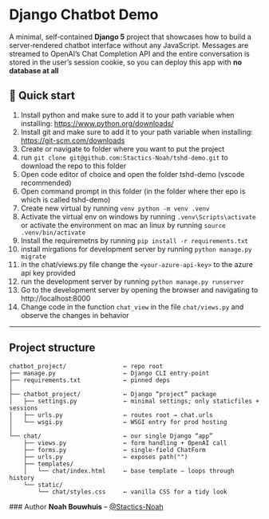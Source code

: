 # Django Chatbot Demo
A minimal, self‑contained **Django 5** project that showcases how to build a server‑rendered chatbot interface without any JavaScript. Messages are streamed to OpenAI’s Chat Completion API and the entire conversation is stored in the user’s session cookie, so you can deploy this app with **no database at all**

## 🚀 Quick start
1. Install python and make sure to add it to your path variable when installing: https://www.python.org/downloads/
2. Install git and make sure to add it to your path variable when installing: https://git-scm.com/downloads
3. Create or navigate to folder where you want to put the project
4. run `git clone git@github.com:Stactics-Noah/tshd-demo.git` to download the repo to this folder
5. Open code editor of choice and open the folder tshd-demo (vscode recommended)
6. Open command prompt in this folder (in the folder where ther epo is which is called tshd-demo)
7. Create new virtual by running `venv python -m venv .venv`
8. Activate the virtual env on windows by running `.venv\Scripts\activate` or activate the environment on mac an linux by running `source .venv/bin/activate`
9. Install the requiremetns by running `pip install -r requirements.txt`
10. install mirgations for development server by running `python manage.py migrate`
11. in the chat/views.py file change the `<your-azure-api-key>` to the azure api key provided
12. run the development server by running `python manage.py runserver`
13. Go to the development server by opening the browser and navigating to http://localhost:8000
14. Change code in the function `chat_view` in the file `chat/views.py` and observe the changes in behavior
---

## Project structure

```
chatbot_project/                ← repo root
├── manage.py                   ← Django CLI entry‑point
├── requirements.txt            ← pinned deps
│
├── chatbot_project/            ← Django “project” package
│   ├── settings.py             ← minimal settings; only staticfiles + sessions
│   ├── urls.py                 ← routes root → chat.urls
│   └── wsgi.py                 ← WSGI entry for prod hosting
│
└── chat/                       ← our single Django “app”
    ├── views.py                ← form handling + OpenAI call
    ├── forms.py                ← single‑field ChatForm
    ├── urls.py                 ← exposes path("")
    ├── templates/
    │   └── chat/index.html     ← base template – loops through history
    └── static/
        └── chat/styles.css     ← vanilla CSS for a tidy look
```

### Author
**Noah Bouwhuis** – [@Stactics-Noah](https://github.com/Stactics-Noah/tshd-demo/)

